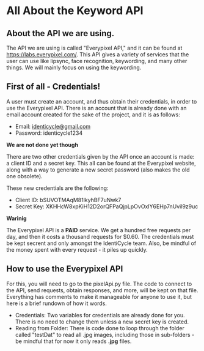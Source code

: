 # All About the Keyword API

## About the API we are using.

The API we are using is called "Everypixel API," and it can be found at https://labs.everypixel.com/. This API gives a variety of services that the user can use like lipsync, face recognition, keywording, and many other things. We will mainly focus on using the keywording.  

## First of all - Credentials!

A user must create an account, and thus obtain their credentials, in order to use the Everypixel API. There is an account that is already done with an email account created for the sake of the project, and it is as follows:

* Email: identicycle@gmail.com
* Password: identicycle1234

__We are not done yet though__

There are two other credentials given by the API once an account is made: a client ID and a secret key. This all can be found at the Everypixel website, along with a way to generate a new secret password (also makes the old one obsolete).

These new credentials are the following:

* Client ID: bSUVOTMAqM81lkyhBF7uNwk7
* Secret Key: XKHHcW8xpKiH12D2orQFPaQjpLpOvOxIY6EHp7nUvil9z9uc

__Warinig__

The Everypixel API is a __PAID__ service. We get a hundred free requests per day, and then it costs a thousand requests for $0.60. The credentials must be kept secrent and only amongst the IdentiCycle team. Also, be mindful of the money spent with every request - it piles up quickly.

## How to use the Everypixel API

For this, you will need to go to the pixelApi.py file. The code to connect to the API, send requests, obtain responses, and more, will be kept on that file. Everything has comments to make it manageable for anyone to use it, but here is a brief rundown of how it words.

* Credentials: Two variables for credentials are already done for you. There is no need to change them unless a new secret key is created.
* Reading from Folder: There is code done to loop through the folder called "testDat" to read all .jpg images, including those in sub-folders - be mindful that for now it only reads __.jpg__ files.
